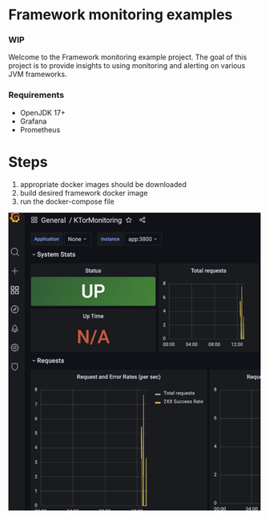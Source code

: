 # Framework monitoring examples
### WIP

Welcome to the Framework monitoring example project. The goal of this project 
is to provide insights to using monitoring and alerting on various 
JVM frameworks.

### Requirements
- OpenJDK 17+ 
- Grafana 
- Prometheus

# Steps
1. appropriate docker images should be downloaded
2. build desired framework docker image
3. run the docker-compose file

![KTor-Monitoring](fw-ktor-monitoring-grafana.png)
